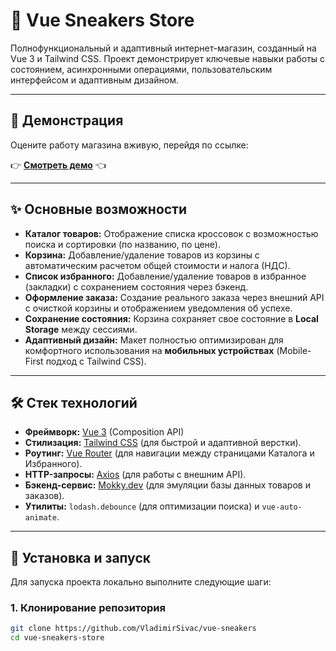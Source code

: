 # 👟 Vue Sneakers Store

Полнофункциональный и адаптивный интернет-магазин, созданный на Vue 3 и Tailwind CSS. Проект демонстрирует ключевые навыки работы с состоянием, асинхронными операциями, пользовательским интерфейсом и адаптивным дизайном.

***

## 🔗 Демонстрация

Оцените работу магазина вживую, перейдя по ссылке:

👉 **[Смотреть демо](https://vue-sneakers-store.netlify.app/)** 👈

***

## ✨ Основные возможности

* **Каталог товаров:** Отображение списка кроссовок с возможностью поиска и сортировки (по названию, по цене).
* **Корзина:** Добавление/удаление товаров из корзины с автоматическим расчетом общей стоимости и налога (НДС).
* **Список избранного:** Добавление/удаление товаров в избранное (закладки) с сохранением состояния через бэкенд.
* **Оформление заказа:** Создание реального заказа через внешний API с очисткой корзины и отображением уведомления об успехе.
* **Сохранение состояния:** Корзина сохраняет свое состояние в **Local Storage** между сессиями.
* **Адаптивный дизайн:** Макет полностью оптимизирован для комфортного использования на **мобильных устройствах** (Mobile-First подход с Tailwind CSS).

***

## 🛠️ Стек технологий

* **Фреймворк:** [Vue 3](https://vuejs.org/) (Composition API)
* **Стилизация:** [Tailwind CSS](https://tailwindcss.com/) (для быстрой и адаптивной верстки).
* **Роутинг:** [Vue Router](https://router.vuejs.org/) (для навигации между страницами Каталога и Избранного).
* **HTTP-запросы:** [Axios](https://axios-http.com/) (для работы с внешним API).
* **Бэкенд-сервис:** [Mokky.dev](https://mokky.dev/) (для эмуляции базы данных товаров и заказов).
* **Утилиты:** `lodash.debounce` (для оптимизации поиска) и `vue-auto-animate`.

***

## 🚀 Установка и запуск

Для запуска проекта локально выполните следующие шаги:

### 1. Клонирование репозитория

```bash
git clone https://github.com/VladimirSivac/vue-sneakers
cd vue-sneakers-store
